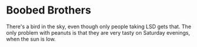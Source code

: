 Boobed Brothers
==============

There's a bird in the sky, even though only people taking LSD gets that. The only problem with peanuts is that they are very tasty on Saturday evenings, when the sun is low.
